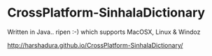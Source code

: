 CrossPlatform-SinhalaDictionary
===============================

Written in Java.. ripen :-) which supports MacOSX, Linux &amp; Windoz

http://harshadura.github.io/CrossPlatform-SinhalaDictionary/
